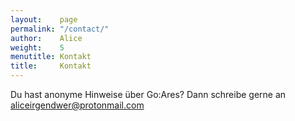```yaml
---
layout:    page
permalink: "/contact/"
author:    Alice
weight:    5
menutitle: Kontakt
title:     Kontakt
---
```



Du hast anonyme Hinweise über Go:Ares? Dann schreibe gerne an aliceirgendwer@protonmail.com